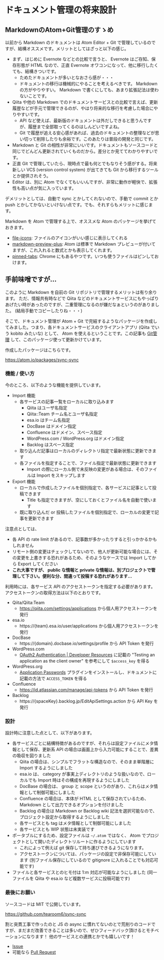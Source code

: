 # ドキュメント管理の将来設計

## MarkdownのAtom+Git管理のすゝめ

以前から Markdown のドキュメントは Atom Editor + Git で管理しているのですが、結構オススメです。メリットとしてはざっと以下の感じ。

- まず、はじめに Evernote などとの比較で言うと、 Evernote はご存知、保存形態が HTML なので、正直 Evernote オワコンになって、他に移行したくても、結構きついです。
   - ためたドキュメントが多いとなおさら感が・・・
   - ドキュメントの移行は機械的にやることを考えるべきです。  Markdown の方がやりやすい。 Markdown で書くにしても、あまり拡張記法は使わないことです。
- Qiita や他の Markdown でのドキュメントサービスとの比較で言えば、更新履歴などが手元で管理できるのが、やはり将来的な移行を考慮した場合にやりやすいです。
   - API など使えば、最新版のドキュメントは外だしできると思うんですが、履歴まで全部取ってくるのはしんどいですよね。
   - Git で履歴が追える安心感があれば、過去のドキュメントの整理などが思い切って削除したりも余裕です。このあたりは普段の開発と同じです。
- Markdown と Git の相性が非常にいいです。ドキュメントもソースコードと同じでどんどん更新されていくものだから。差分とか見ててわかりやすいです。
- 正直 Git で管理していたら、現時点で最も何とでもなりそう感がする。将来新しい VCS (version control system) が出てきても Git から移行するツールとか提供されそう。
- Editor は、別に Atom でなくてもいいんですが、非常に動作が軽快で、拡張性も高い点が気に入っています。

デメリットとしては、自動で sync とかしてくれないので、手動で commit とか push とかしてかないといけない点です。でも、それすらもメリットに感じます。

Markdown を Atom で管理する上で、オススメな Atom のパッケージを挙げておきます。

- [file-icons](https://atom.io/packages/file-icons): ファイルのアイコンがいい感じに表示してくれる
- [markdown-preview-plus](https://atom.io/packages/markdown-preview-plus): Atom は標準で Markdown プレビューが付いてますが、これ入れると数式とかも表示してくれます。
- [pinned-tabs](https://atom.io/packages/pinned-tabs): Chrome にもあるやつです。いつも使うファイルはピンしておけます。


## 手前味噌ですが...

このように Markdown を自前の Git リポジトリで管理するメリットは有り余ります。
ただ、情報共有時などで Qiita などのドキュメントサービスにもやっぱりあげたい時があったのですが、二重管理になるのが嫌だなぁというのがありました。 (結局手動でコピーしたりね・・・)

そこで、ドキュメント管理が Atom + Git で完結するようなパッケージを作成してみました。つまり、各ドキュメントサービスのクライアントアプリ (Qiita でいう kobito みたいな) として、 Atom を使えるということです。この記事も [Git管理](https://github.com/tearoom6/articles) して、このパッケージ使って更新かけています。

作成したパッケージはこちらです。

https://atom.io/packages/sync-sync


### 機能 / 使い方

今のところ、以下のような機能を提供しています。

- Import 機能
   - 各サービスの記事一覧をローカルに取り込みます
      - Qiita はユーザ名指定
      - Qiita::Team チーム名とユーザ名指定
      - esa.io はチーム名指定
      - DocBase はドメイン指定
      - Confluence はドメイン、スペース指定
      - WordPress.com / WordPress.org はドメイン指定
      - Backlog はスペース指定
   - 取り込んだ記事はローカルのディレクトリ指定で最新状態に更新できます
   - 各ファイルを指定することで、ファイル指定で最新状態に更新できます
      - Import の際にローカル側で未反映の変更がある場合は、そのファイルは Import をスキップします
- Export 機能
   - ローカルで作成したファイルを個別指定で、各サービスに記事として投稿できます
      - Title も指定できますが、空にしておくとファイル名を自動で使います
   - 既に取り込んだ or 投稿したファイルを個別指定で、ローカルの変更で記事を更新できます

注意点としては、

- 各 API の rate limit があるので、記事数が多かったりすると引っかかるかもしれません
- リモート側の変更はチェックしてないので、他人が更新可能な場合には、その変更を上書きする恐れがあるため、そのようなケースでは Import してから Export してください
- **これ大事ですが、 public な情報と private な情報は、別プロジェクトで管理して下さい。便利な分、間違って投稿する恐れがあります...**

利用時には、各サービス API のアクセストークンを指定する必要があります。
アクセストークンの取得方法は以下のとおりです。

- Qiita/Qiita:Team
   - https://qiita.com/settings/applications から個人用アクセストークンを発行
- esa.io
   - https://{team}.esa.io/user/applications から個人用アクセストークンを発行
- DocBase
   - https://{domain}.docbase.io/settings/profile から API Token を発行
- WordPress.com
   - [OAuth2 Authentication | Developer Resources](https://developer.wordpress.com/docs/oauth2/) に記載の "Testing an application as the client owner" を参考にして `$access_key` を得る
- WordPress.org
   - [Application Passwords](https://wordpress.org/plugins/application-passwords/) プラグインをインストールし、ドキュメントに記載の方法で `ACCESS_TOKEN` を得る
- Confluence
   - https://id.atlassian.com/manage/api-tokens から API Token を発行
- Backlog
   - https://{spaceKey}.backlog.jp/EditApiSettings.action から API Key を発行


### 設計

設計時に注意した点として、以下があります。

- 各サービスごとに結構特徴があるのですが、それらは設定ファイルにメタ情報として保存、更新系 API の場合は画面上から入力可能にすることで、差異の吸収を図りました
   - Qiita の場合は、シンプルでフラットな構造なので、そのまま単階層に Import するようにしました
   - esa.io は、 category が事実上ディレクトリのような扱いなので、ローカルでも Import 時はその構成を再現するようにしました
   - DocBase の場合は、 group と scope というのがあり、これらはメタ情報として制御可能にしました
   - Confluence の場合は、本体が HTML として保存されているため、 Markdown として出力できるオプションを付けました
   - Backlog の場合は Markdown or Backlog wiki 記法を選択可能なので、プロジェクト設定から取得するようにしました
   - 各サービスとも tag はメタ情報として制御可能にしました
   - 各サービスとも WIP 状態は未実装です
- ポータブルにするため、設定ファイルは `~/.atom` ではなく、 Atom でプロジェクトとして開いたディレクトリルートに作るようにしています
   - これによって例えば git 保存して持ち運びできるようになります。
   - アクセストークンについては、パッケージの設定で非保存可能にしています (別ファイル保存にしているので gitignore に入れることでも対応可能です)
- ファイルと各サービスとのヒモ付は 1:m 対応が可能なようにしました (同一ファイルを Qiita や esa.io など複数サービスに投稿可能です)


### 最後にお願い

ソースコードは MIT で公開しています。

https://github.com/tearoom6/sync-sync

割と突貫工事で作ったのと JS の async に慣れてないのとで荒削りのコードですが、まだまだ改善できることは多いので、ぜひフィードバック頂けるとモチベーションになります！
他のサービスとの連携とかでも嬉しいです！

- [Issue](https://github.com/tearoom6/sync-sync/issues)
- 可能なら [Pull Request](https://github.com/tearoom6/sync-sync/pulls)

